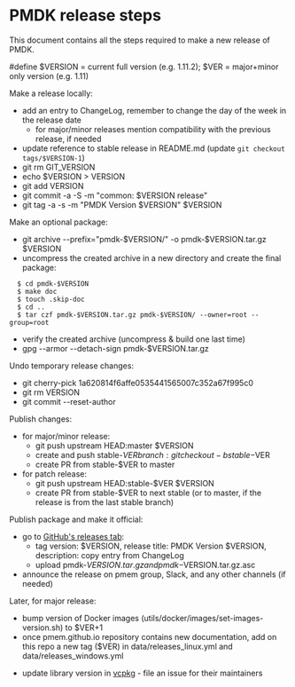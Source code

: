 # PMDK release steps

This document contains all the steps required to make a new release of PMDK.

\#define $VERSION = current full version (e.g. 1.11.2); $VER = major+minor only version (e.g. 1.11)

Make a release locally:
- add an entry to ChangeLog, remember to change the day of the week in the release date
  - for major/minor releases mention compatibility with the previous release, if needed
- update reference to stable release in README.md (update `git checkout tags/$VERSION-1`)
- git rm GIT_VERSION
- echo $VERSION > VERSION
- git add VERSION
- git commit -a -S -m "common: $VERSION release"
- git tag -a -s -m "PMDK Version $VERSION" $VERSION

Make an optional package:
- git archive --prefix="pmdk-$VERSION/" -o pmdk-$VERSION.tar.gz $VERSION
- uncompress the created archive in a new directory and create the final package:
```
  $ cd pmdk-$VERSION
  $ make doc
  $ touch .skip-doc
  $ cd ..
  $ tar czf pmdk-$VERSION.tar.gz pmdk-$VERSION/ --owner=root --group=root
```
- verify the created archive (uncompress & build one last time)
- gpg --armor --detach-sign pmdk-$VERSION.tar.gz

Undo temporary release changes:
- git cherry-pick 1a620814f6affe0535441565007c352a67f995c0
- git rm VERSION
- git commit --reset-author

Publish changes:
- for major/minor release:
  - git push upstream HEAD:master $VERSION
  - create and push stable-$VER branch: git checkout -b stable-$VER
  - create PR from stable-$VER to master
- for patch release:
  - git push upstream HEAD:stable-$VER $VERSION
  - create PR from stable-$VER to next stable (or to master, if the release is from the last stable branch)

Publish package and make it official:
- go to [GitHub's releases tab](https://github.com/pmem/pmdk/releases/new):
  - tag version: $VERSION, release title: PMDK Version $VERSION, description: copy entry from ChangeLog
  - upload pmdk-$VERSION.tar.gz and pmdk-$VERSION.tar.gz.asc
- announce the release on pmem group, Slack, and any other channels (if needed)

Later, for major release:
- bump version of Docker images (utils/docker/images/set-images-version.sh) to $VER+1
- once pmem.github.io repository contains new documentation, add on this repo a new tag ($VER)
  in data/releases_linux.yml and data/releases_windows.yml
<!-- to be updated with Windows removal -->
- update library version in [vcpkg](https://github.com/microsoft/vcpkg/blob/master/ports/pmdk) - file an issue for their maintainers
